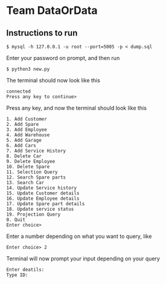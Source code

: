 # Team DataOrData

## Instructions to run

```console
$ mysql -h 127.0.0.1 -u root --port=5005 -p < dump.sql
```
Enter your password on prompt, and then run
```console
$ python3 new.py
```
The terminal should now look like this
```console
connected
Press any key to continue>
```
Press any key, and now the terminal should look like this
```console
1. Add Customer
2. Add Spare
3. Add Employee
4. Add Warehouse
5. Add Garage
6. Add Cars
7. Add Service History
8. Delete Car
9. Delete Employee
10. Delete Spare
11. Selection Query
12. Search Spare parts
13. Search Car
14. Update Service history
15. Update Customer details
16. Update Employee details
17. Update Spare part details
18. Update service status
19. Projection Query
0. Quit
Enter choice>
```
Enter a number depending on what you want to query, like

```console
Enter choice> 2
```
Terminal will now prompt your input depending on your query

```console
Enter deatils:
Type ID:
```
